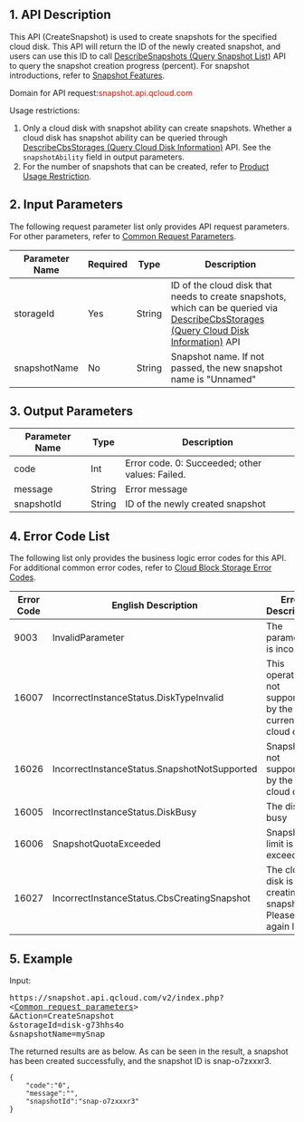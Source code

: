 
## 1. API Description

This API (CreateSnapshot) is used to create snapshots for the specified cloud disk. This API will return the ID of the newly created snapshot, and users can use this ID to call [DescribeSnapshots (Query Snapshot List)](https://cloud.tencent.com/doc/api/364/2530) API to query the snapshot creation progress (percent). For snapshot introductions, refer to [Snapshot Features](http://intl.cloud.tencent.com/document/product/362/5754).

Domain for API request:<font style="color:red">snapshot.api.qcloud.com</font>


Usage restrictions:<br>
1. Only a cloud disk with snapshot ability can create snapshots. Whether a cloud disk has snapshot ability can be queried through [DescribeCbsStorages (Query Cloud Disk Information)](https://cloud.tencent.com/doc/api/364/2519) API. See the `snapshotAbility` field in output parameters. <br>
2. For the number of snapshots that can be created, refer to [Product Usage Restriction](https://cloud.tencent.com/doc/product/362/5145).


## 2. Input Parameters

The following request parameter list only provides API request parameters. For other parameters, refer to [Common Request Parameters](https://cloud.tencent.com/document/api/213/6976
).


| Parameter Name | Required  | Type | Description |
|---------|---------|---------|---------|
| storageId | Yes | String | ID of the cloud disk that needs to create snapshots, which can be queried via [DescribeCbsStorages (Query Cloud Disk Information)](https://cloud.tencent.com/doc/api/364/2519) API |
| snapshotName | No | String | Snapshot name. If not passed, the new snapshot name is "Unnamed" |


## 3. Output Parameters

| Parameter Name | Type | Description |
|---------|---------|---------|
| code | Int | Error code. 0: Succeeded; other values: Failed.
| message | String | Error message |
| snapshotId | String | ID of the newly created snapshot |

## 4. Error Code List

The following list only provides the business logic error codes for this API. For additional common error codes, refer to [Cloud Block Storage Error Codes](https://cloud.tencent.com/doc/api/364/4207).

| Error Code | English Description | Error Description |
| ------- | ------- | ------- |
| 9003 | InvalidParameter | The parameter is incorrect |
| 16007 | IncorrectInstanceStatus.DiskTypeInvalid | This operation is not supported by the current cloud disk |
| 16026 | IncorrectInstanceStatus.SnapshotNotSupported | Snapshot is not supported by the cloud disk |
| 16005 | IncorrectInstanceStatus.DiskBusy | The disk is busy |
| 16006 | SnapshotQuotaExceeded | Snapshot limit is exceeded |
| 16027 | IncorrectInstanceStatus.CbsCreatingSnapshot | The cloud disk is creating a snapshot. Please try again later |

## 5. Example

Input:
<pre>
https://snapshot.api.qcloud.com/v2/index.php?
<<a href="https://cloud.tencent.com/doc/api/229/6976">Common request parameters</a>>
&Action=CreateSnapshot
&storageId=disk-g73hhs4o
&snapshotName=mySnap
</pre>

The returned results are as below. As can be seen in the result, a snapshot has been created successfully, and the snapshot ID is snap-o7zxxxr3.

```
{
    "code":"0",
    "message":"",
    "snapshotId":"snap-o7zxxxr3"
}
```


